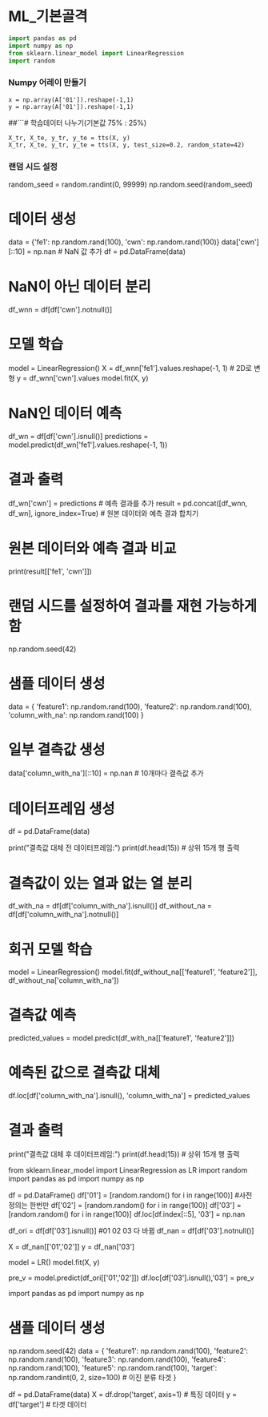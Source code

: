 ML_기본골격
=============
```py
import pandas as pd
import numpy as np
from sklearn.linear_model import LinearRegression
import random
```

### Numpy 어레이 만들기
```
x = np.array(A['01']).reshape(-1,1)
y = np.array(A['01']).reshape(-1,1)
```
##```# 학습데이터 나누기(기본값 75% : 25%)
```
X_tr, X_te, y_tr, y_te = tts(X, y)
X_tr, X_te, y_tr, y_te = tts(X, y, test_size=0.2, random_state=42)
```

### 랜덤 시드 설정
random_seed = random.randint(0, 99999)
np.random.seed(random_seed)

# 데이터 생성
data = {'fe1': np.random.rand(100), 'cwn': np.random.rand(100)}
data['cwn'][::10] = np.nan  # NaN 값 추가
df = pd.DataFrame(data)

# NaN이 아닌 데이터 분리
df_wnn = df[df['cwn'].notnull()]

# 모델 학습
model = LinearRegression()
X = df_wnn['fe1'].values.reshape(-1, 1)  # 2D로 변형
y = df_wnn['cwn'].values
model.fit(X, y)

# NaN인 데이터 예측
df_wn = df[df['cwn'].isnull()]
predictions = model.predict(df_wn['fe1'].values.reshape(-1, 1))

# 결과 출력
df_wn['cwn'] = predictions  # 예측 결과를 추가
result = pd.concat([df_wnn, df_wn], ignore_index=True)  # 원본 데이터와 예측 결과 합치기

# 원본 데이터와 예측 결과 비교
print(result[['fe1', 'cwn']])


# 랜덤 시드를 설정하여 결과를 재현 가능하게 함
np.random.seed(42)

# 샘플 데이터 생성
data = {
    'feature1': np.random.rand(100),
    'feature2': np.random.rand(100),
    'column_with_na': np.random.rand(100)
}

# 일부 결측값 생성
data['column_with_na'][::10] = np.nan  # 10개마다 결측값 추가

# 데이터프레임 생성
df = pd.DataFrame(data)

print("결측값 대체 전 데이터프레임:")
print(df.head(15))  # 상위 15개 행 출력

# 결측값이 있는 열과 없는 열 분리
df_with_na = df[df['column_with_na'].isnull()]
df_without_na = df[df['column_with_na'].notnull()]

# 회귀 모델 학습
model = LinearRegression()
model.fit(df_without_na[['feature1', 'feature2']], df_without_na['column_with_na'])

# 결측값 예측
predicted_values = model.predict(df_with_na[['feature1', 'feature2']])

# 예측된 값으로 결측값 대체
df.loc[df['column_with_na'].isnull(), 'column_with_na'] = predicted_values

# 결과 출력
print("결측값 대체 후 데이터프레임:")
print(df.head(15))  # 상위 15개 행 출력


from sklearn.linear_model import LinearRegression as LR
import random
import pandas as pd
import numpy as np

df = pd.DataFrame() 
df['01'] = [random.random() for i in range(100)] #사전 정의는 한번만
df['02'] = [random.random() for i in range(100)]
df['03'] = [random.random() for i in range(100)]
df.loc[df.index[::5], '03'] = np.nan

df_ori = df[df['03'].isnull()] #01 02 03 다 바뀜
df_nan = df[df['03'].notnull()]

X = df_nan[['01','02']]
y = df_nan['03']

model = LR()
model.fit(X, y)

pre_v = model.predict(df_ori[['01','02']])
df.loc[df['03'].isnull(),'03'] = pre_v



import pandas as pd
import numpy as np

# 샘플 데이터 생성
np.random.seed(42)
data = {
    'feature1': np.random.rand(100),
    'feature2': np.random.rand(100),
    'feature3': np.random.rand(100),
    'feature4': np.random.rand(100),
    'feature5': np.random.rand(100),
    'target': np.random.randint(0, 2, size=100)  # 이진 분류 타겟
}

df = pd.DataFrame(data)
X = df.drop('target', axis=1)  # 특징 데이터
y = df['target']  # 타겟 데이터